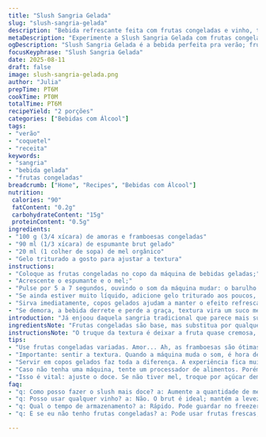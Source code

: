 ```yaml
---
title: "Slush Sangria Gelada"
slug: "slush-sangria-gelada"
description: "Bebida refrescante feita com frutas congeladas e vinho, triturada até virar uma polpa gelada, perfeita pra dias de calor. Use frutas vermelhas trocando as tradicionais por amoras e framboesas, combinadas com vinho branco ou espumante para um toque mais sofisticado. Dá pra ajustar o doce com mel ou maple syrup, dependendo do que tem na despensa. O ritmo do preparo importa: triturar até sentir a textura cremosa, nem líquida demais nem dura. Serve rápido, antes de derreter e perder a vibe refrescante."
metaDescription: "Experimente a Slush Sangria Gelada com frutas congeladas e espumante, ideal pra refrescar os dias quentes e impressionar os amigos."
ogDescription: "Slush Sangria Gelada é a bebida perfeita pra verão; frutas congeladas e espumante garantem refrescância e sabor incrível em poucos minutos."
focusKeyphrase: "Slush Sangria Gelada"
date: 2025-08-11
draft: false
image: slush-sangria-gelada.png
author: "Julia"
prepTime: PT6M
cookTime: PT0M
totalTime: PT6M
recipeYield: "2 porções"
categories: ["Bebidas com Álcool"]
tags:
- "verão"
- "coquetel"
- "receita"
keywords:
- "sangria"
- "bebida gelada"
- "frutas congeladas"
breadcrumb: ["Home", "Recipes", "Bebidas com Álcool"]
nutrition: 
 calories: "90"
 fatContent: "0.2g"
 carbohydrateContent: "15g"
 proteinContent: "0.5g"
ingredients:
- "100 g (3/4 xícara) de amoras e framboesas congeladas"
- "90 ml (1/3 xícara) de espumante brut gelado"
- "20 ml (1 colher de sopa) de mel orgânico"
- "Gelo triturado a gosto para ajustar a textura"
instructions:
- "Coloque as frutas congeladas no copo da máquina de bebidas geladas;"
- "Acrescente o espumante e o mel;"
- "Pulse por 5 a 7 segundos, ouvindo o som da máquina mudar: o barulho fica mais firme quando a textura fica quase cremosa, sinal pra parar;"
- "Se ainda estiver muito líquido, adicione gelo triturado aos poucos, pulsando rapidamente pra misturar - atenção para não diluir demais;"
- "Sirva imediatamente, copos gelados ajudam a manter o efeito refrescante e a textura é melhor apreciada na hora;"
- "Se demora, a bebida derrete e perde a graça, textura vira um suco meio aguado."
introduction: "Já enjoou daquela sangria tradicional que parece mais suco do que drinque? Então confia no poder da textura gelada, cheia de pedaços das frutas que congelam e explodem sabores na boca. O processo de triturar com máquina específica não é frescura: transforma vinho e frutas num slush refrescante, daqueles que pede mais um. Trocar vinho branco por espumante, e morangos por amoras e framboesas, dá uma cara nova, um toque chique, e o mel no lugar do xarope adoça sutil sem ficar doce demais. O segredo? Observar a textura, parar na hora certa, servir na sequência pra não virar água. Esse caminho me salvou quando fiz festa em casa e o calor era de lavar chão, literalmente."
ingredientsNote: "Frutas congeladas são base, mas substitua por qualquer mistura vermelha: misturar amoras, framboesas e até mirtilos vira uma explosão perfeita pra beber gelado. Cuidado com o vinho: um espumante brut deixa a bebida leve e com borbulhas, ótimo para evitar sabores cansados do vinho branco parado. Mel é mais natural que xarope de cana, mas ajuste pela sua preferência pessoal. Se não tiver mel, pode trocar por açúcar demerara dissolvido numa pequena quantidade de água quente. Para máquinas que não trituram direito, completar com gelo triturado ajuda a construir a textura e evitar a bebida aguada. Resista a tentar refrigerar depois de pronto – derrete e perde textura."
instructionsNote: "O truque da textura é deixar a fruta quase cremosa, não liquefeita; pulsar em curtos intervalos ajuda a controlar, evitando que a máquina aqueça ou faça virar suco. Sintonize o ouvido com o som da máquina – quando o barulho muda, efeito tá chegando. Se faltar firmeza, gelo triturado volta pra dentro, dá um boost na consistência mas atenção pra não perder sabor com água de gelo. Servir rápido é tudo: copos devem estar gelados, else bebida derrete. Se improvisar na falta da máquina, tente processador congelando pedaços menores, mas a textura nunca fica igual. Esse lado prático me ensinou que textura mais importante que simetria do sabor."
tips:
- "Use frutas congeladas variadas. Amor... Ah, as framboesas são ótimas, mas troque por morangos ou mirtilos; cada um traz seu toque especial. O espumante, por sua vez, precisa ser brut. Assim, seu slush fica leve, refrescante."
- "Importante: sentir a textura. Quando a máquina muda o som, é hora de parar. Não deixe virar suco, busca sempre uma textura cremosa. Gel mais? Sim, mas mexa rápido pra não diluir o sabor, a água do gelo pode ser traiçoeira."
- "Servir em copos gelados faz toda a diferença. A experiência fica muito melhor. Se não tiver copos em temperatura baixa, a bebida derrete rápido e perde a graça. Ou seja, prepare tudo antes de começar."
- "Caso não tenha uma máquina, tente um processador de alimentos. Porém, atenção: corte as frutas bem pequenas. A textura nunca ficará igual, mas terá seu sabor, e essa variação também pode ser interessante sempre."
- "Isso é vital: ajuste o doce. Se não tiver mel, troque por açúcar demerara; misture bem. Tem uma pitada de água quente? Funciona. Sempre busque a doçura que encaixa com o seu gosto; o equilíbrio é chave."
faq:
- "q: Como posso fazer o slush mais doce? a: Aumente a quantidade de mel ou troque pelo açúcar demerara. Dissolva bem. Taste o ponto."
- "q: Posso usar qualquer vinho? a: Não. O brut é ideal; mantém a leveza da bebida. Outras opções podem deixar pesado. Prefira espumantes."
- "q: Qual o tempo de armazenamento? a: Rápido. Pode guardar no freezer, mas não por muito tempo. Bebida derrete e perde consistência boa."
- "q: E se eu não tenho frutas congeladas? a: Pode usar frutas frescas, mas precisa de gelo triturado; o sabor é diferente, mas ainda funciona se bem feito."

---
```

